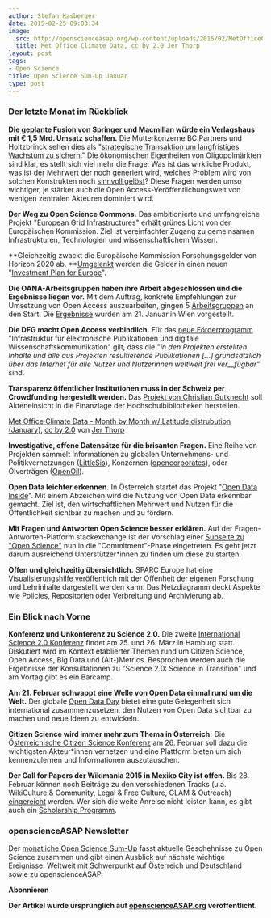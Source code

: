 ```yaml
---
author: Stefan Kasberger
date: 2015-02-25 09:03:34
image:
  src: http://openscienceasap.org/wp-content/uploads/2015/02/MetOfficeClimateData-580x580.png
  title: Met Office Climate Data, cc by 2.0 Jer Thorp
layout: post
tags:
- Open Science
title: Open Science Sum-Up Januar
type: post
---
```


### Der letzte Monat im Rückblick

**Die geplante Fusion von Springer und Macmillan würde ein Verlagshaus mit € 1,5 Mrd. Umsatz schaffen.** Die Mutterkonzerne BC Partners und Holtzbrinck sehen dies als "[strategische Transaktion um langfristiges Wachstum zu sichern](http://se.macmillan.com/Media/News/HOLTZBRINCK-PUBLISHING-GROUP-AND-BC-PARTNERS-ANNOUNCE--AGREEMENT-TO-MERGE-MAJORITY-OF-MACMILLAN-SCIENCE-AND-EDUCATION--WITH-SPRINGER-SCIENCE-BUSINESS-MEDIA/?taxId=145)." Die ökonomischen Eigenheiten von Oligopolmärkten sind klar, es stellt sich viel mehr die Frage: Was ist das wirkliche Produkt, was ist der Mehrwert der noch generiert wird, welches Problem wird von solchen Konstrukten noch [sinnvoll gelöst](http://www.betaboston.com/footnote/2014/05/06/the-exploitative-economics-of-academic-publishing/)? Diese Fragen werden umso wichtiger, je stärker auch die Open Access-Veröffentlichungswelt von wenigen zentralen Akteuren dominiert wird.

**Der Weg zu Open Science Commons.** Das ambitionierte und umfangreiche Projekt "[European Grid Infrastructures](http://www.hpcwire.com/2015/01/15/europe-approves-path-open-science-commons/)" erhält grünes Licht von der Europäischen Kommission. Ziel ist vereinfachter Zugang zu gemeinsamen Infrastrukturen, Technologien und wissenschaftlichem Wissen.

**Gleichzeitig zwackt die Europäische Kommission Forschungsgelder von Horizon 2020 ab. **[Umgelenkt](http://news.sciencemag.org/europe/2015/01/european-commission-reveals-details-proposed-cuts-science) werden die Gelder in einen neuen "[Investment Plan for Europe](http://news.sciencemag.org/europe/2014/11/e-u-commission-wants-divert-horizon-2020-money-new-investment-fund)".

**Die OANA-Arbeitsgruppen haben ihre Arbeit abgeschlossen und die Ergebnisse liegen vor.** Mit dem Auftrag, konkrete Empfehlungen zur Umsetzung von Open Access auszuarbeiten, gingen 5 [Arbeitsgruppen](http://www.oana.at/arbeitsgruppen/) an den Start. Die [Ergebnisse](http://www.oana.at/home/news-einzelansicht/article/2-oana-veranstaltung-am-21012015/?tx_ttnews%5BbackPid%5D=145556&cHash=887837066d5a2595ccdef99d0cdf5717) wurden am 21. Januar in Wien vorgestellt.

**Die DFG macht Open Access verbindlich.** Für das [neue Förderprogramm](http://wisspub.net/2015/01/10/dfg-verankert-open-access-verbindlich-in-forderprogramm/) "Infrastruktur für elektronische Publikationen und digitale Wissenschaftskommunikation" gilt, dass die "_in den Projekten erstellten Inhalte und alle aus Projekten resultierende Publikationen [...] grundsätzlich über das Internet für alle Nutzer und Nutzerinnen weltweit frei ver__fügbar_" sind.

**Transparenz öffentlicher Institutionen muss in der Schweiz per Crowdfunding hergestellt werden.** Das [Projekt von Christian Gutknecht](https://wemakeit.com/projects/transparenz-bei-bibliotheken) soll Akteneinsicht in die Finanzlage der Hochschulbibliotheken herstellen.

 [Met Office Climate Data - Month by Month w/ Latitude distrubution (January)](https://www.flickr.com/photos/blprnt/4177112113), [cc by 2.0](https://creativecommons.org/licenses/by/2.0/) von [Jer Thorp](https://www.flickr.com/photos/blprnt)

**Investigative, offene Datensätze für die brisanten Fragen.** Eine Reihe von Projekten sammelt Informationen zu globalen Unternehmens- und Politikvernetzungen ([LittleSis](http://littlesis.org/)), Konzernen ([opencorporates](https://opencorporates.com/)), oder Ölverträgen ([OpenOil](http://openoil.net/)).

**Open Data leichter erkennen.** In Österreich startet das Projekt "[Open Data Inside](http://www.opendatainside.com/)". Mit einem Abzeichen wird die Nutzung von Open Data erkennbar gemacht. Ziel ist, den wirtschaftlichen Mehrwert und Nutzen für die Öffentlichkeit sichtbar zu machen und zu fördern.

**Mit Fragen und Antworten Open Science besser erklären.** Auf der Fragen-Antworten-Platform stackexchange ist der Vorschlag einer [Subseite zu "Open Science"](https://area51.stackexchange.com/proposals/65426/open-science) nun in die "Commitment"-Phase eingetreten. Es geht jetzt darum ausreichend Unterstützer*innen zu finden um diese zu starten.

**Offen und gleichzeitig übersichtlich.** SPARC Europe hat eine [Visualisierungshilfe veröffentlich](http://sparceurope.org/howopenyourresearchis/) mit der Offenheit der eigenen Forschung und Lehrinhalte dargestellt werden kann. Das Netzdiagramm deckt Aspekte wie Policies, Repositorien oder Verbreitung und Archivierung ab.

### Ein Blick nach Vorne

**Konferenz und Unkonferenz zu Science 2.0.** Die zweite [International Science 2.0 Konferenz](http://www.science20-conference.eu/) findet am 25. und 26. März in Hamburg statt. Diskutiert wird im Kontext etablierter Themen rund um Citizen Science, Open Access, Big Data und (Alt-)Metrics. Besprochen werden auch die Ergebnisse der Konsultationen zu "Science 2.0: Science in Transition" und am Vortag gibt es ein Barcamp.

**Am 21. Februar schwappt eine Welle von Open Data einmal rund um die Welt.** Der globale [Open Data Day](http://opendataday.org/) bietet eine gute Gelegenheit sich international zusammenzusetzen, den Nutzen von Open Data sichtbar zu machen und neue Ideen zu entwickeln.

**Citizen Science wird immer mehr zum Thema in Österreich.** Die Ö[sterreichische Citizen Science Konferenz](http://www.citizen-science.at/konferenz/programm-2/) am 26. Februar soll dazu die wichtigsten Akteur*innen vernetzen und eine Plattform bieten um sich kennenzulernen und Informationen auszutauschen.

**Der Call for Papers der Wikimania 2015 in Mexiko City ist offen.** Bis 28. Februar können noch Beiträge zu den verschiedenen Tracks (u.a. WikiCulture & Community, Legal & Free Culture, GLAM & Outreach) [eingereicht](https://wikimania2015.wikimedia.org/wiki/Submissions) werden. Wer sich die weite Anreise nicht leisten kann, es gibt auch ein [Scholarship Programm](https://wikimania2014.wikimedia.org/wiki/Open_Scholarship).

### openscienceASAP Newsletter

Der [monatliche Open Science Sum-Up](http://openscienceasap.org/social/monthly-sum-up/) fasst aktuelle Geschehnisse zu Open Science zusammen und gibt einen Ausblick auf nächste wichtige Ereignisse: Weltweit mit Schwerpunkt auf Österreich und Deutschland sowie zu openscienceASAP.

**Abonnieren**

**Der Artikel wurde ursprünglich auf [openscienceASAP.org](http://openscienceasap.org/stream/2015/02/10/open-science-sum-up-januar-2/) veröffentlicht.**